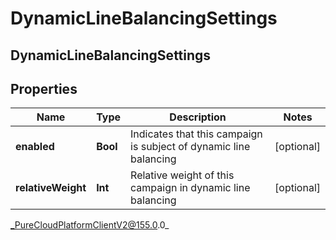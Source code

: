 # DynamicLineBalancingSettings

## DynamicLineBalancingSettings

## Properties

|Name | Type | Description | Notes|
|------------ | ------------- | ------------- | -------------|
| **enabled** | **Bool** | Indicates that this campaign is subject of dynamic line balancing | [optional] |
| **relativeWeight** | **Int** | Relative weight of this campaign in dynamic line balancing | [optional] |



_PureCloudPlatformClientV2@155.0.0_
